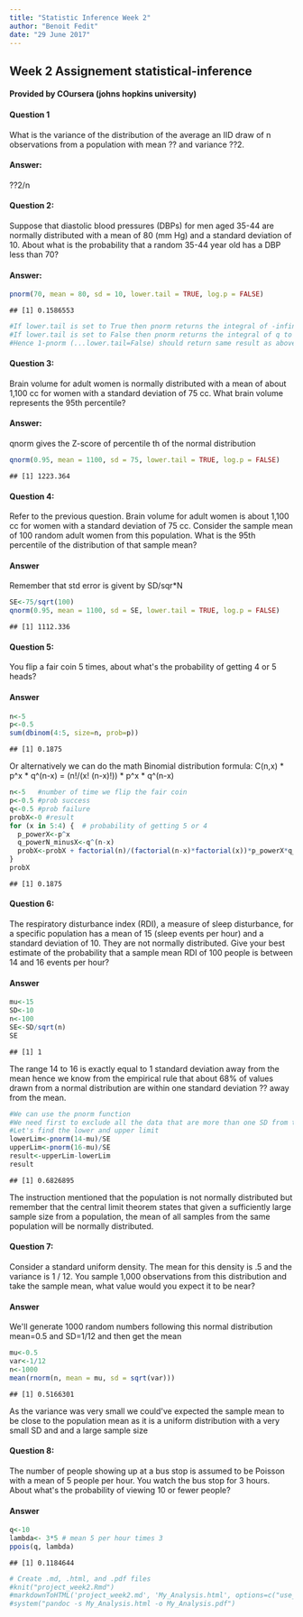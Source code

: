 ```yaml
---
title: "Statistic Inference Week 2"
author: "Benoit Fedit"
date: "29 June 2017"
---
```

## Week 2 Assignement statistical-inference 
#### Provided by COursera (johns hopkins university)


#### Question 1
What is the variance of the distribution of the average an IID draw of n observations from
a population with mean ?? and variance ??2.

#### Answer:
??2/n


#### Question 2:
Suppose that diastolic blood pressures (DBPs) for men aged 35-44 are normally distributed with 
a mean of 80 (mm Hg) and a standard deviation of 10. About what is the probability that a random
35-44 year old has a DBP less than 70?

#### Answer:

```r
pnorm(70, mean = 80, sd = 10, lower.tail = TRUE, log.p = FALSE)
```

```
## [1] 0.1586553
```

```r
#If lower.tail is set to True then pnorm returns the integral of -infinite to q of the probalityt density function
#If lower.tail is set to False then pnorm returns the integral of q to +infinite of the probalityt density function
#Hence 1-pnorm (...lower.tail=False) should return same result as above
```

#### Question 3:
Brain volume for adult women is normally distributed with a mean of about 1,100 cc for women with
a standard deviation of 75 cc. What brain volume represents the 95th percentile?

#### Answer:
qnorm gives the Z-score of percentile th of the normal distribution


```r
qnorm(0.95, mean = 1100, sd = 75, lower.tail = TRUE, log.p = FALSE)
```

```
## [1] 1223.364
```


#### Question 4:
Refer to the previous question. Brain volume for adult women is about 1,100 cc for women with a 
standard deviation of 75 cc. Consider the sample mean of 100 random adult women from this population.
What is the 95th percentile of the distribution of that sample mean?

#### Answer
Remember that std error is givent by SD/sqr*N

```r
SE<-75/sqrt(100)
qnorm(0.95, mean = 1100, sd = SE, lower.tail = TRUE, log.p = FALSE)
```

```
## [1] 1112.336
```

#### Question 5:
You flip a fair coin 5 times, about what's the probability of getting 4 or 5 heads?

#### Answer

```r
n<-5
p<-0.5
sum(dbinom(4:5, size=n, prob=p))
```

```
## [1] 0.1875
```

Or alternatively we can do the math
Binomial distribution formula: 
C(n,x) * p^x * q^(n-x) = (n!/(x! (n-x)!)) * p^x * q^(n-x)


```r
n<-5   #number of time we flip the fair coin
p<-0.5 #prob success
q<-0.5 #prob failure
probX<-0 #result
for (x in 5:4) {  # probability of getting 5 or 4
  p_powerX<-p^x
  q_powerN_minusX<-q^(n-x)
  probX<-probX + factorial(n)/(factorial(n-x)*factorial(x))*p_powerX*q_powerN_minusX  
}
probX
```

```
## [1] 0.1875
```

#### Question 6:
The respiratory disturbance index (RDI), a measure of sleep disturbance, for a specific population has
a mean of 15 (sleep events per hour) and a standard deviation of 10. They are not normally distributed.
Give your best estimate of the probability that a sample mean RDI of 100 people is between 14 and 16 events per hour?

#### Answer

```r
mu<-15
SD<-10
n<-100
SE<-SD/sqrt(n)
SE
```

```
## [1] 1
```
The range 14 to 16 is exactly equal to 1 standard deviation away from the mean hence we know 
from the empirical rule that about 68% of values drawn from a normal distribution are within 
one standard deviation ?? away from the mean.


```r
#We can use the pnorm function
#We need first to exclude all the data that are more than one SD from the mean
#Let's find the lower and upper limit
lowerLim<-pnorm(14-mu)/SE
upperLim<-pnorm(16-mu)/SE
result<-upperLim-lowerLim
result
```

```
## [1] 0.6826895
```
The instruction mentioned that the population is not normally distributed but remember
that the central limit theorem states that given a sufficiently large sample size from 
a population, the mean of all samples from the same population will be normally distributed.


#### Question 7:
Consider a standard uniform density. The mean for this density is .5 and the variance is 1 / 12. 
You sample 1,000 observations from this distribution and take the sample mean, what value would you expect it to be near?

#### Answer
We'll generate 1000 random numbers following this normal distribution mean=0.5 and SD=1/12 and then get the mean 

```r
mu<-0.5
var<-1/12
n<-1000
mean(rnorm(n, mean = mu, sd = sqrt(var)))
```

```
## [1] 0.5166301
```

As the variance was very small we could've expected the sample mean to be close to the population mean as
it is a uniform distribution with a very small SD and and a large sample size

#### Question 8:
The number of people showing up at a bus stop is assumed to be
Poisson with a mean of 5 people per hour. You watch the bus
stop for 3 hours. About what's the probability of viewing 10 or fewer people?

#### Answer

```r
q<-10
lambda<- 3*5 # mean 5 per hour times 3
ppois(q, lambda)
```

```
## [1] 0.1184644
```



```r
# Create .md, .html, and .pdf files
#knit("project_week2.Rmd")
#markdownToHTML('project_week2.md', 'My_Analysis.html', options=c("use_xhml"))
#system("pandoc -s My_Analysis.html -o My_Analysis.pdf")
```
